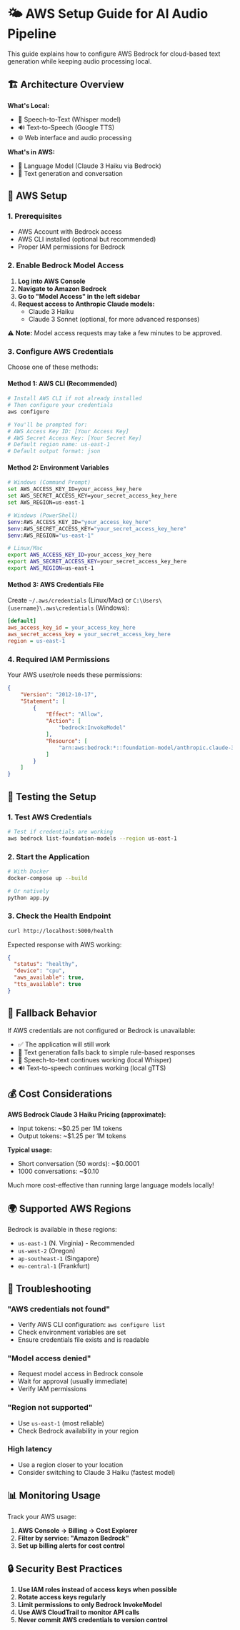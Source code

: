 # 🌤️ AWS Setup Guide for AI Audio Pipeline

This guide explains how to configure AWS Bedrock for cloud-based text generation while keeping audio processing local.

## 🏗️ Architecture Overview

**What's Local:**
- 🎤 Speech-to-Text (Whisper model)
- 🔊 Text-to-Speech (Google TTS)
- 🌐 Web interface and audio processing

**What's in AWS:**
- 🧠 Language Model (Claude 3 Haiku via Bedrock)
- 📝 Text generation and conversation

## 🔧 AWS Setup

### 1. Prerequisites

- AWS Account with Bedrock access
- AWS CLI installed (optional but recommended)
- Proper IAM permissions for Bedrock

### 2. Enable Bedrock Model Access

1. **Log into AWS Console**
2. **Navigate to Amazon Bedrock**
3. **Go to "Model Access" in the left sidebar**
4. **Request access to Anthropic Claude models:**
   - Claude 3 Haiku
   - Claude 3 Sonnet (optional, for more advanced responses)

⚠️ **Note:** Model access requests may take a few minutes to be approved.

### 3. Configure AWS Credentials

Choose one of these methods:

#### Method 1: AWS CLI (Recommended)
```bash
# Install AWS CLI if not already installed
# Then configure your credentials
aws configure

# You'll be prompted for:
# AWS Access Key ID: [Your Access Key]
# AWS Secret Access Key: [Your Secret Key]  
# Default region name: us-east-1
# Default output format: json
```

#### Method 2: Environment Variables
```bash
# Windows (Command Prompt)
set AWS_ACCESS_KEY_ID=your_access_key_here
set AWS_SECRET_ACCESS_KEY=your_secret_access_key_here
set AWS_REGION=us-east-1

# Windows (PowerShell)
$env:AWS_ACCESS_KEY_ID="your_access_key_here"
$env:AWS_SECRET_ACCESS_KEY="your_secret_access_key_here" 
$env:AWS_REGION="us-east-1"

# Linux/Mac
export AWS_ACCESS_KEY_ID=your_access_key_here
export AWS_SECRET_ACCESS_KEY=your_secret_access_key_here
export AWS_REGION=us-east-1
```

#### Method 3: AWS Credentials File
Create `~/.aws/credentials` (Linux/Mac) or `C:\Users\{username}\.aws\credentials` (Windows):
```ini
[default]
aws_access_key_id = your_access_key_here
aws_secret_access_key = your_secret_access_key_here
region = us-east-1
```

### 4. Required IAM Permissions

Your AWS user/role needs these permissions:
```json
{
    "Version": "2012-10-17",
    "Statement": [
        {
            "Effect": "Allow",
            "Action": [
                "bedrock:InvokeModel"
            ],
            "Resource": [
                "arn:aws:bedrock:*::foundation-model/anthropic.claude-3-haiku-20240307-v1:0"
            ]
        }
    ]
}
```

## 🚀 Testing the Setup

### 1. Test AWS Credentials
```bash
# Test if credentials are working
aws bedrock list-foundation-models --region us-east-1
```

### 2. Start the Application
```bash
# With Docker
docker-compose up --build

# Or natively
python app.py
```

### 3. Check the Health Endpoint
```bash
curl http://localhost:5000/health
```

Expected response with AWS working:
```json
{
  "status": "healthy",
  "device": "cpu",
  "aws_available": true,
  "tts_available": true
}
```

## 🔄 Fallback Behavior

If AWS credentials are not configured or Bedrock is unavailable:
- ✅ The application will still work
- 🤖 Text generation falls back to simple rule-based responses
- 🎤 Speech-to-text continues working (local Whisper)
- 🔊 Text-to-speech continues working (local gTTS)

## 💰 Cost Considerations

**AWS Bedrock Claude 3 Haiku Pricing (approximate):**
- Input tokens: ~$0.25 per 1M tokens
- Output tokens: ~$1.25 per 1M tokens

**Typical usage:**
- Short conversation (50 words): ~$0.0001
- 1000 conversations: ~$0.10

Much more cost-effective than running large language models locally!

## 🌍 Supported AWS Regions

Bedrock is available in these regions:
- `us-east-1` (N. Virginia) - Recommended
- `us-west-2` (Oregon)
- `ap-southeast-1` (Singapore)
- `eu-central-1` (Frankfurt)

## 🐛 Troubleshooting

### "AWS credentials not found"
- Verify AWS CLI configuration: `aws configure list`
- Check environment variables are set
- Ensure credentials file exists and is readable

### "Model access denied"
- Request model access in Bedrock console
- Wait for approval (usually immediate)
- Verify IAM permissions

### "Region not supported"
- Use `us-east-1` (most reliable)
- Check Bedrock availability in your region

### High latency
- Use a region closer to your location
- Consider switching to Claude 3 Haiku (fastest model)

## 📊 Monitoring Usage

Track your AWS usage:
1. **AWS Console → Billing → Cost Explorer**
2. **Filter by service: "Amazon Bedrock"**
3. **Set up billing alerts for cost control**

## 🔒 Security Best Practices

1. **Use IAM roles instead of access keys when possible**
2. **Rotate access keys regularly**
3. **Limit permissions to only Bedrock InvokeModel**
4. **Use AWS CloudTrail to monitor API calls**
5. **Never commit AWS credentials to version control**
